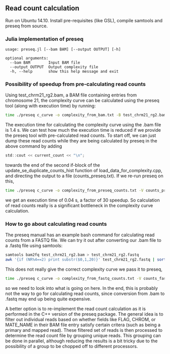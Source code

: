 ## Read count calculation

Run on Ubuntu 14.10. Install pre-requisites (like GSL), compile samtools and preseq from source. 

### Julia implementation of preseq

```
usage: preseq.jl [--bam BAM] [--output OUTPUT] [-h]

optional arguments:
  --bam BAM        Input BAM file
  --output OUTPUT  Output complexity file
  -h, --help       show this help message and exit
```

### Possibility of speedup from pre-calculating read counts

Using test_chrm21_rg2.bam, a BAM file containing entries from chromosome 21, the complexity curve can be calculated using the preseq tool (along with execution time) by running:

```bash
time ./preseq c_curve -o complexity_from_bam.txt -B test_chrm21_rg2.bam -s 10000
```

The execution time for calculating the complexity curve using the .bam file is 1.4 s. We can test how much the execution time is reduced if we provide the preseq tool with pre-calculated read counts. To start off, we can just dump these read counts while they are being calculated by preseq in the above command by adding 

```c
std::cout << current_count << "\n";
```

towards the end of the second if-block of the update_se_duplicate_counts_hist function of load_data_for_complexity.cpp, and directing the output to a file (counts_preseq.txt). If we re-run preseq on this,

```bash
time ./preseq c_curve -o complexity_from_preseq_counts.txt -V counts_preseq.txt -s 10000
```

we get an execution time of 0.04 s, a factor of 30 speedup. So calculation of read counts really is a significant bottleneck in the complexity curve calculation.

### How to go about calculating read counts

The preseq manual has an example bash command for calculating read counts from a FASTQ file. We can try it out after converting our .bam file to a .fastq file using samtools:

```bash
samtools bam2fq test_chrm21_rg2.bam > test_chrm21_rg2.fastq
awk '{if (NR%4==2) print substr($0,1,20)}' test_chrm21_rg2.fastq | sort | uniq -c | awk '{print $1}' > counts_fastq.txt
```

This does not really give the correct complexity curve we pass it to preseq, 

```bash
time ./preseq c_curve -o complexity_from_fastq_counts.txt -V counts_fastq.txt -s 10000
```

so we need to look into what is going on here. In the end, this is probably not the way to go for calculating read counts, since conversion from .bam to .fastq may end up being quite expensive.

A better option is to re-implement the read count calculation as it is performed in the C++ version of the preseq package. The general idea is to filter out individual reads based on whether fields like FLAG, CHROM, or MATE_NAME in their BAM file entry satisfy certain critera (such as being a primary and mapped read). These filtered set of reads is then processed to determine the read count file by grouping unique reads. This grouping can be done in parallel, although reducing the results is a bit tricky due to the possibility of a group to be chopped off to different processors. 
